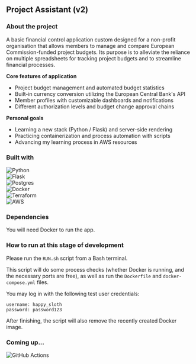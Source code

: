 ## Project Assistant (v2)

### About the project

A basic financial control application custom designed for a non-profit organisation that allows members to manage and compare European Commission-funded project budgets.
Its purpose is to alleviate the reliance on multiple spreadsheets for tracking project budgets and to streamline financial processes.

**Core features of application**

- Project budget management and automated budget statistics 
- Built-in currency conversion utilizing the European Central Bank's API
- Member profiles with customizable dashboards and notifications
- Different authorization levels and budget change approval chains

**Personal goals**

- Learning a new stack (Python / Flask) and server-side rendering
- Practicing containerization and process automation with scripts
- Advancing my learning process in AWS resources

### Built with

![Python](https://img.shields.io/badge/python-3670A0?style=for-the-badge&logo=python&logoColor=ffdd54) <br>
![Flask](https://img.shields.io/badge/flask-%23000.svg?style=for-the-badge&logo=flask&logoColor=white) <br>
![Postgres](https://img.shields.io/badge/postgres-%23316192.svg?style=for-the-badge&logo=postgresql&logoColor=white) <br>
![Docker](https://img.shields.io/badge/docker-%230db7ed.svg?style=for-the-badge&logo=docker&logoColor=white) <br>
![Terraform](https://img.shields.io/badge/terraform-%235835CC.svg?style=for-the-badge&logo=terraform&logoColor=white) <br>
![AWS](https://img.shields.io/badge/AWS-%23FF9900.svg?style=for-the-badge&logo=amazon-aws&logoColor=white) <br>

### Dependencies

You will need Docker to run the app.

### How to run at this stage of development

Please run the `RUN.sh` script from a Bash terminal. 

This script will do some process checks (whether Docker is running, and the necessary ports are free), as well as run the `Dockerfile` and `docker-compose.yml` files.

You may log in with the following test user credentials:

    username: happy_sloth
    password: password123

After finishing, the script will also remove the recently created Docker image.

### Coming up...

![GitHub Actions](https://img.shields.io/badge/github%20actions-%232671E5.svg?style=for-the-badge&logo=githubactions&logoColor=white) <br>
